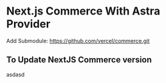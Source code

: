 # Next.js Commerce With Astra Provider

Add Submodule: https://github.com/vercel/commerce.git

## To Update NextJS Commerce version

asdasd